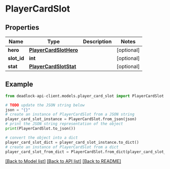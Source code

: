 # PlayerCardSlot


## Properties

Name | Type | Description | Notes
------------ | ------------- | ------------- | -------------
**hero** | [**PlayerCardSlotHero**](PlayerCardSlotHero.md) |  | [optional] 
**slot_id** | **int** |  | [optional] 
**stat** | [**PlayerCardSlotStat**](PlayerCardSlotStat.md) |  | [optional] 

## Example

```python
from deadlock-api-client.models.player_card_slot import PlayerCardSlot

# TODO update the JSON string below
json = "{}"
# create an instance of PlayerCardSlot from a JSON string
player_card_slot_instance = PlayerCardSlot.from_json(json)
# print the JSON string representation of the object
print(PlayerCardSlot.to_json())

# convert the object into a dict
player_card_slot_dict = player_card_slot_instance.to_dict()
# create an instance of PlayerCardSlot from a dict
player_card_slot_from_dict = PlayerCardSlot.from_dict(player_card_slot_dict)
```
[[Back to Model list]](../README.md#documentation-for-models) [[Back to API list]](../README.md#documentation-for-api-endpoints) [[Back to README]](../README.md)


